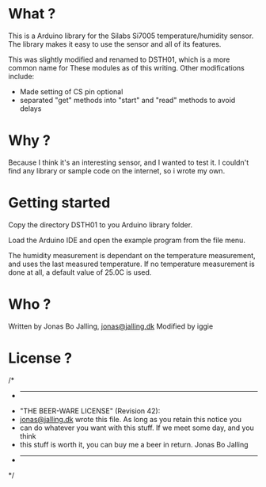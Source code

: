 What ?
======
This is a Arduino library for the Silabs Si7005 temperature/humidity sensor.
The library makes it easy to use the sensor and all of its features.

This was slightly modified and renamed to DSTH01, which is a more common name for
These modules as of this writing.
Other modifications include:
  * Made setting of CS pin optional
  * separated "get" methods into "start" and "read" methods to avoid delays


Why ?
=====
Because I think it's an interesting sensor, and I wanted to test it. I couldn't find
any library or sample code on the internet, so i wrote my own.


Getting started
===============
Copy the directory DSTH01 to you Arduino library folder.

Load the Arduino IDE and open the example program from the file menu.

The humidity measurement is dependant on the temperature measurement, and uses the last
measured temperature.
If no temperature measurement is done at all, a default value of 25.0C is used.


Who ?
=====
Written by Jonas Bo Jalling, <jonas@jalling.dk>
Modified by iggie


License ?
=========
/*
 * ----------------------------------------------------------------------------
 * "THE BEER-WARE LICENSE" (Revision 42):
 * <jonas@jalling.dk> wrote this file.  As long as you retain this notice you
 * can do whatever you want with this stuff. If we meet some day, and you think
 * this stuff is worth it, you can buy me a beer in return.   Jonas Bo Jalling
 * ----------------------------------------------------------------------------
 */